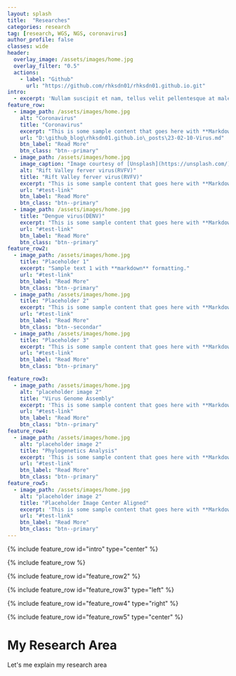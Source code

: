 ```yaml
---
layout: splash
title:  "Researches"
categories: research
tag: [research, WGS, NGS, coronavirus]
author_profile: false
classes: wide
header:
  overlay_image: /assets/images/home.jpg
  overlay_filter: "0.5"
  actions:
    - label: "Github"
      url: "https://github.com/rhksdn01/rhksdn01.github.io.git"
intro: 
  - excerpt: 'Nullam suscipit et nam, tellus velit pellentesque at malesuada, enim eaque. Quis nulla, netus tempor in diam gravida tincidunt, *proin faucibus* voluptate felis id sollicitudin. Centered with `type="center"`'
feature_row:
  - image_path: /assets/images/home.jpg
    alt: "Coronavirus"
    title: "Coronavirus"
    excerpt: "This is some sample content that goes here with **Markdown** formatting."
    url: "D:\github_blog\rhksdn01.github.io\_posts\23-02-10-Virus.md"
    btn_label: "Read More"
    btn_class: "btn--primary"
  - image_path: /assets/images/home.jpg
    image_caption: "Image courtesy of [Unsplash](https://unsplash.com/)"
    alt: "Rift Valley ferver virus(RVFV)"
    title: "Rift Valley ferver virus(RVFV)"
    excerpt: "This is some sample content that goes here with **Markdown** formatting."
    url: "#test-link"
    btn_label: "Read More"
    btn_class: "btn--primary"
  - image_path: /assets/images/home.jpg
    title: "Dengue virus(DENV)"
    excerpt: "This is some sample content that goes here with **Markdown** formatting."
    url: "#test-link"
    btn_label: "Read More"
    btn_class: "btn--primary"
feature_row2:
  - image_path: /assets/images/home.jpg
    title: "Placeholder 1"
    excerpt: "Sample text 1 with **markdown** formatting."
    url: "#test-link"
    btn_label: "Read More"
    btn_class: "btn--primary"
  - image_path: /assets/images/home.jpg
    title: "Placeholder 2"
    excerpt: "This is some sample content that goes here with **Markdown** formatting."
    url: "#test-link"
    btn_label: "Read More"
    btn_class: "btn--secondar"
  - image_path: /assets/images/home.jpg
    title: "Placeholder 3"
    excerpt: "This is some sample content that goes here with **Markdown** formatting."
    url: "#test-link"
    btn_label: "Read More"
    btn_class: "btn--primary"

feature_row3:
  - image_path: /assets/images/home.jpg
    alt: "placeholder image 2"
    title: "Virus Genome Assembly"
    excerpt: 'This is some sample content that goes here with **Markdown** formatting. Left aligned with `type="left"`'
    url: "#test-link"
    btn_label: "Read More"
    btn_class: "btn--primary"
feature_row4:
  - image_path: /assets/images/home.jpg
    alt: "placeholder image 2"
    title: "Phylogenetics Analysis"
    excerpt: 'This is some sample content that goes here with **Markdown** formatting. Right aligned with `type="right"`'
    url: "#test-link"
    btn_label: "Read More"
    btn_class: "btn--primary"
feature_row5:
  - image_path: /assets/images/home.jpg
    alt: "placeholder image 2"
    title: "Placeholder Image Center Aligned"
    excerpt: 'This is some sample content that goes here with **Markdown** formatting. Centered with `type="center"`'
    url: "#test-link"
    btn_label: "Read More"
    btn_class: "btn--primary"
---
```


{% include feature_row id="intro" type="center" %}

{% include feature_row %}

{% include feature_row id="feature_row2" %}

{% include feature_row id="feature_row3" type="left" %}

{% include feature_row id="feature_row4" type="right" %}

{% include feature_row id="feature_row5" type="center" %}


# My Research Area 

Let's me explain my research area